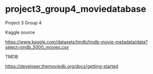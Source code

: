 # project3_group4_moviedatabase
Project 3 Group 4


Kaggle source

https://www.kaggle.com/datasets/tmdb/tmdb-movie-metadata/data?select=tmdb_5000_movies.csv

TMDB 

https://developer.themoviedb.org/docs/getting-started
